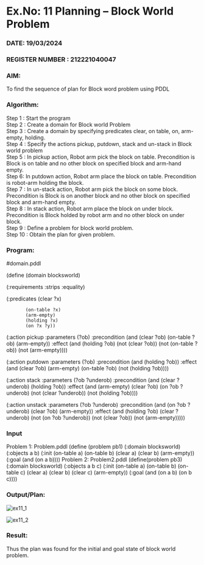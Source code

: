 # Ex.No: 11  Planning –  Block World Problem 
### DATE:   19/03/2024                                                                        
### REGISTER NUMBER :   212221040047
### AIM: 
To find the sequence of plan for Block word problem using PDDL  
###  Algorithm:
Step 1 :  Start the program <br>
Step 2 : Create a domain for Block world Problem <br>
Step 3 :  Create a domain by specifying predicates clear, on table, on, arm-empty, holding. <br>
Step 4 : Specify the actions pickup, putdown, stack and un-stack in Block world problem <br>
Step 5 :  In pickup action, Robot arm pick the block on table. Precondition is Block is on table and no other block on specified block and arm-hand empty.<br>
Step 6:  In putdown action, Robot arm place the block on table. Precondition is robot-arm holding the block.<br>
Step 7 : In un-stack action, Robot arm pick the block on some block. Precondition is Block is on another block and no other block on specified block and arm-hand empty.<br>
Step 8 : In stack action, Robot arm place the block on under block. Precondition is Block holded by robot arm and no other block on under block.<br>
Step 9 : Define a problem for block world problem.<br> 
Step 10 : Obtain the plan for given problem.<br> 
     
### Program:
#domain.pddl

  (define (domain blocksworld)
  
  (:requirements :strips :equality)
  
  (:predicates (clear ?x)
  
           (on-table ?x)
           (arm-empty)
           (holding ?x)
           (on ?x ?y))
           
  (:action pickup
      :parameters (?ob)
      :precondition (and (clear ?ob) (on-table ?ob) (arm-empty))
      :effect (and (holding ?ob) (not (clear ?ob)) (not (on-table ?ob))
           (not (arm-empty))))
           
  (:action putdown
      :parameters (?ob)
      :precondition (and (holding ?ob))
      :effect (and (clear ?ob) (arm-empty) (on-table ?ob)
           (not (holding ?ob))))
           
  (:action stack
      :parameters (?ob ?underob)
      :precondition (and (clear ?underob) (holding ?ob))
      :effect (and (arm-empty) (clear ?ob) (on ?ob ?underob)
            (not (clear ?underob)) (not (holding ?ob))))
            
  (:action unstack
      :parameters (?ob ?underob)
      :precondition (and (on ?ob ?underob) (clear ?ob) (arm-empty))
      :effect (and (holding ?ob) (clear ?underob)
           (not (on ?ob ?underob)) (not (clear ?ob)) (not (arm-empty)))))









### Input 
Problem 1: Problem.pddl
 (define (problem pb1)
      (:domain blocksworld)
      (:objects a b)
      (:init (on-table a) (on-table b) (clear a) (clear b) (arm-empty))
      (:goal (and (on a b))))
Problem 2: Problem2.pddl
 (define(problem pb3)
      (:domain blocksworld)
      (:objects a b c)
      (:init (on-table a) (on-table b) (on-table c)
           (clear a) (clear b) (clear c) (arm-empty))
      (:goal (and (on a b) (on b c))))

### Output/Plan:

![ex11_1](https://github.com/elakiet/AI_Lab_2023-24/assets/133135881/0e34bdb4-a7fe-40f2-8f19-2f20275febf4)

![ex11_2](https://github.com/elakiet/AI_Lab_2023-24/assets/133135881/3a690364-b7ae-4684-b808-06a58016d712)


### Result:
Thus the plan was found for the initial and goal state of block world problem.
